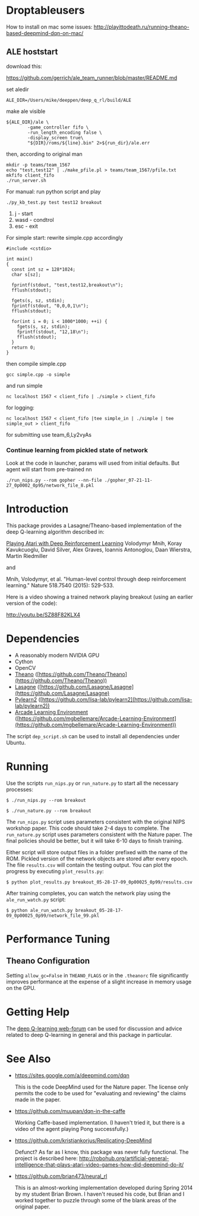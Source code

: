 # Droptableusers
How to install on mac some issues: http://playittodeath.ru/running-theano-based-deepmind-dqn-on-mac/

## ALE hoststart
download this:

https://github.com/gerrich/ale_team_runner/blob/master/README.md

set aledir
```
ALE_DIR=/Users/mike/deeppen/deep_q_rl/build/ALE
```
make ale visible
```
${ALE_DIR}/ale \
        -game_controller fifo \
        -run_length_encoding false \
        -display_screen true\
        "${DIR}/roms/${line}.bin" 2>${run_dir}/ale.err
```

then, according to original man
```
mkdir -p teams/team_1567
echo "test,test12" | ./make_pfile.pl > teams/team_1567/pfile.txt
mkfifo client_fifo
./run_server.sh
```
For manual: run python script and play 
```
./py_kb_test.py test test12 breakout
```
1. j - start
1. wasd - condtrol
1. esc - exit

For simple start: rewrite simple.cpp accordingly
```
#include <cstdio>

int main()
{
  const int sz = 128*1024;
  char s[sz];

  fprintf(stdout, "test,test12,breakout\n");
  fflush(stdout);
  
  fgets(s, sz, stdin);
  fprintf(stdout, "0,0,0,1\n");
  fflush(stdout);
  
  for(int i = 0; i < 1000*1000; ++i) {
    fgets(s, sz, stdin);
    fprintf(stdout, "12,18\n");
    fflush(stdout);
  }
  return 0;
}

```

then compile simple.cpp
```
gcc simple.cpp -o simple
```
and run simple

```
nc localhost 1567 < client_fifo | ./simple > client_fifo
```
for logging:
```
nc localhost 1567 < client_fifo |tee simple_in | ./simple | tee simple_out > client_fifo
```

for submitting use team_6,Ly2vyAs


### Continue learning from pickled state of network

Look at the code in launcher, params will used from initial defaults.
But agent will start from pre-trained nn 
```
./run_nips.py --rom gopher --nn-file ./gopher_07-21-11-27_0p0002_0p95/network_file_8.pkl
```




# Introduction 

This package provides a Lasagne/Theano-based implementation of the deep
Q-learning algorithm described in:

[Playing Atari with Deep Reinforcement Learning](http://arxiv.org/abs/1312.5602)
Volodymyr Mnih, Koray Kavukcuoglu, David Silver, Alex Graves, Ioannis
Antonoglou, Daan Wierstra, Martin Riedmiller

and 

Mnih, Volodymyr, et al. "Human-level control through deep reinforcement learning." Nature 518.7540 (2015): 529-533.

Here is a video showing a trained network playing breakout (using an earlier version of the code):

 http://youtu.be/SZ88F82KLX4

# Dependencies

* A reasonably modern NVIDIA GPU
* Cython
* OpenCV
* [Theano](http://deeplearning.net/software/theano/) ([https://github.com/Theano/Theano](https://github.com/Theano/Theano))
* [Lasagne](http://lasagne.readthedocs.org/en/latest/) ([https://github.com/Lasagne/Lasagne](https://github.com/Lasagne/Lasagne)
* [Pylearn2](http://deeplearning.net/software/pylearn2/) ([https://github.com/lisa-lab/pylearn2](https://github.com/lisa-lab/pylearn2))
* [Arcade Learning Environment](http://www.arcadelearningenvironment.org/) ([https://github.com/mgbellemare/Arcade-Learning-Environment](https://github.com/mgbellemare/Arcade-Learning-Environment))

The script `dep_script.sh` can be used to install all dependencies under Ubuntu.


# Running

Use the scripts `run_nips.py` or `run_nature.py` to start all the necessary processes:

`$ ./run_nips.py --rom breakout`

`$ ./run_nature.py --rom breakout`

The `run_nips.py` script uses parameters consistent with the original
NIPS workshop paper.  This code should take 2-4 days to complete.  The
`run_nature.py` script uses parameters consistent with the Nature
paper.  The final policies should be better, but it will take 6-10
days to finish training.

Either script will store output files in a folder prefixed with the
name of the ROM.  Pickled version of the network objects are stored
after every epoch.  The file `results.csv` will contain the testing
output.  You can plot the progress by executing `plot_results.py`:

`$ python plot_results.py breakout_05-28-17-09_0p00025_0p99/results.csv`

After training completes, you can watch the network play using the 
`ale_run_watch.py` script: 

`$ python ale_run_watch.py breakout_05-28-17-09_0p00025_0p99/network_file_99.pkl`

# Performance Tuning

## Theano Configuration

Setting `allow_gc=False` in `THEANO_FLAGS` or in the `.theanorc` file
significantly improves performance at the expense of a slight increase
in memory usage on the GPU.


# Getting Help

The [deep Q-learning web-forum](https://groups.google.com/forum/#!forum/deep-q-learning)
can be used for discussion and advice related to deep Q-learning in
general and this package in particular.

# See Also

* https://sites.google.com/a/deepmind.com/dqn

  This is the code DeepMind used for the Nature paper.  The license
  only permits the code to be used for "evaluating and reviewing" the
  claims made in the paper.

* https://github.com/muupan/dqn-in-the-caffe

  Working Caffe-based implementation.  (I haven't tried it, but there
  is a video of the agent playing Pong successfully.)

* https://github.com/kristjankorjus/Replicating-DeepMind

  Defunct?  As far as I know, this package was never fully functional.  The project is described here: 
  http://robohub.org/artificial-general-intelligence-that-plays-atari-video-games-how-did-deepmind-do-it/

* https://github.com/brian473/neural_rl

  This is an almost-working implementation developed during Spring
  2014 by my student Brian Brown.  I haven't reused his code, but
  Brian and I worked together to puzzle through some of the blank
  areas of the original paper.

